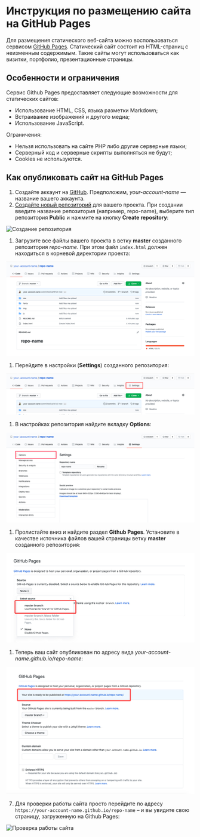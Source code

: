 # Инструкция по размещению сайта на GitHub Pages

Для размещения статического веб-сайта можно воспользоваться сервисом [GitHub Pages](https://pages.github.com/). Статический сайт состоит из HTML-страниц с неизменным содержимым. Такие сайты могут использоваться как визитки, портфолио, презентационные страницы.

## Особенности и ограничения
Сервис Github Pages предоставляет следующие возможности для статических сайтов:

* Использование HTML, CSS, языка разметки Markdown;
* Встраивание изображений и другого медиа;
* Использование JavaScript.

Ограничения:

* Нельзя использовать на сайте PHP либо другие серверные языки;
* Серверный код и серверные скрипты выполняться не будут;
* Cookies не используются.

## Как опубликовать сайт на GitHub Pages
1. Создайте аккаунт на [GitHub](https://github.com/). Предположим, *your-account-name* — название вашего аккаунта.
1. [Cоздайте новый репозиторий](https://github.com/new) для вашего проекта. При создании введите название репозитория (например, repo-name), выберите тип репозитория **Public** и нажмите на кнопку **Create repository**:

![Создание репозитория](../img/github-pages-guide-1.png)

1. Загрузите все файлы вашего проекта в ветку **master** созданного репозитория *repo-name*. При этом файл `index.html` должен находиться в корневой директории проекта:

![Структура проекта](img_GH_Pages/upload_files.jpg)

1. Перейдите в настройки (**Settings**) созданного репозитория:

![Настройки репозитория](img_GH_Pages/choose-settings.jpg)

1. В настройках репозитория найдите вкладку **Options**:

![Вкладка Options](img_GH_Pages/options.jpg)

1. Пролистайте вниз и найдите раздел **Github Pages**. Установите в качестве источника файлов вашей страницы ветку **master** созданного репозитория:

![Установка источника](img_GH_Pages/select-master.jpg)

1. Теперь ваш сайт опубликован по адресу вида *your-account-name.github.io/repo-name*:

![Сохранение изменений](img_GH_Pages/your-site-address.jpg)



7. Для проверки работы сайта просто перейдите по адресу `https://your-account-name.github.io/repo-name` – и вы увидите свою страницу, загруженную на Github Pages:

![Проверка работы сайта](../img/github-pages-guide-7.png)
